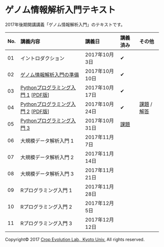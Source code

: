 ゲノム情報解析入門テキスト
====

2017年後期開講講義「ゲノム情報解析入門」のテキストです。

| No. | 講義内容 | 講義日 | 講義済み | その他 |
|:---|:---|:---|:---|:---|
| 01 | イントロダクション | 2017年10月3日 | ✔︎ ||
| 02 | [ゲノム情報解析入門の準備](./textbook/02_Preparation.md) | 2017年10月10日 | ✔︎ ||
| 03 | [Pythonプログラミング入門 1](./textbook/03_Python_Introduction.md#section0)  [[PDF版](./textbook/03_Python_Introduction.pdf)] | 2017年10月17日 | ✔︎ ||
| 04 | [Pythonプログラミング入門 2](./textbook/03_Python_Introduction.md#section6) [[PDF版](./textbook/03_Python_Introduction.pdf)] | 2017年10月24日 | ✔︎ |[課題](./textbook/03_Problem.md) / [解答](./textbook/03_Python_ANS.md#section2)|
| 05 | [Pythonプログラミング入門 3](./textbook/03_Python_ANS.md#section1) | 2017年10月31日 |[課題](./textbook/03_Python_ANS.md#section3)||
| 06 | 大規模データ解析入門 1 | 2017年11月7日 |||
| 07 | 大規模データ解析入門 2 | 2017年11月14日 |||
| 08 | 大規模データ解析入門 3 | 2017年11月21日 |||
| 09 | Rプログラミング入門 1 | 2017年11月28日 |||
| 10 | Rプログラミング入門 2 | 2017年12月5日 |||
| 11 | Rプログラミング入門 3 | 2017年12月12日 ||　|

Copyright&copy; 2017 [Crop Evolution Lab., Kyoto Univ.](http://www.crop-evolution.kais.kyoto-u.ac.jp/) All rights reserved.
